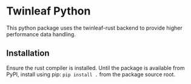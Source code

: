 # Twinleaf Python

This python package uses the twinleaf-rust backend to provide higher performance data handling. 

## Installation

Ensure the rust compiler is installed. Until the package is available from PyPI, install using pip: `pip install .` from the package source root.
